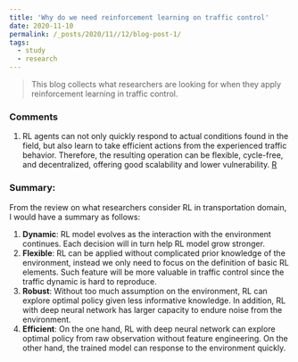 ```yaml
---
title: 'Why do we need reinforcement learning on traffic control'
date: 2020-11-10
permalink: /_posts/2020/11//12/blog-post-1/ 
tags:
  - study
  - research
---
```


> This blog collects what researchers are looking for when they apply reinforcement learning in traffic control.

### Comments

1. RL agents can not only quickly respond to actual conditions found in the field, but also learn to take efficient actions from the experienced traffic behavior. Therefore, the resulting operation can be flexible, cycle-free, and decentralized, offering good scalability and lower vulnerability. [R](https://ieeexplore.ieee.org/stamp/stamp.jsp?arnumber=6338911)

### Summary:

From the review on what researchers consider RL in transportation domain, I would have a summary as follows:

1. **Dynamic**: RL model evolves as the interaction with the environment continues. Each decision will in turn help RL model grow stronger.
2. **Flexible**: RL can be applied without complicated prior knowledge of the environment, instead we only need to focus on the definition of basic RL elements. Such feature will be more valuable in traffic control since the traffic dynamic is hard to reproduce.
3. **Robust**: Without too much assumption on the environment, RL can explore optimal policy given less informative knowledge. In addition, RL with deep neural network has larger capacity to endure noise from the environment.
4. **Efficient**: On the one hand, RL with deep neural network can explore optimal policy from raw observation without feature engineering. On the other hand, the trained model can response to the environment quickly.